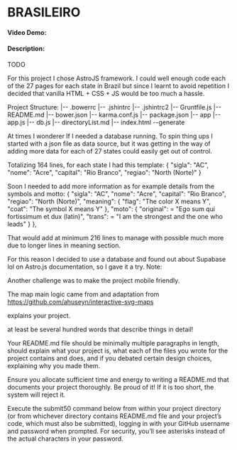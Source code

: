 # BRASILEIRO

#### Video Demo: <URL HERE>

#### Description:

TODO

For this project I chose AstroJS framework. I could well enough code each of the 27 pages for each state in Brazil but since I learnt to avoid repetition I decided that vanilla HTML + CSS + JS would be too much a hassle.

Project Structure:
|-- .bowerrc
|-- .jshintrc
|-- .jshintrc2
|-- Gruntfile.js
|-- README.md
|-- bower.json
|-- karma.conf.js
|-- package.json
|-- app
|-- app.js
|-- db.js
|-- directoryList.md
|-- index.html
--generate

At times I wonderer If I needed a database running. To spin thing ups I started with a json file as data source, but it was getting in the way of adding more data for each of 27 states could easily get out of control.

Totalizing 164 lines, for each state I had this template:
{
"sigla": "AC",
"nome": "Acre",
"capital": "Rio Branco",
"regiao": "North (Norte)"
}

Soon I needed to add more information as for example details from the symbols and motto:
{
"sigla": "AC",
"nome": "Acre",
"capital": "Rio Branco",
"regiao": "North (Norte)",
"meaning": {
"flag": "The color X means Y",
"coat": "The symbol X means Y"
},
"moto": {
"original": = "Ego sum qui fortissimum et dux (latin)",
"trans": = "I am the strongest and the one who leads"
}
},

That would add at minimum 216 lines to manage with possible much more due to longer lines in meaning section.

For this reason I decided to use a database and found out about Supabase lol on Astro.js documentation, so I gave it a try. Note:

Another challenge was to make the project mobile friendly.

The map main logic came from and adaptation from https://github.com/ahuseyn/interactive-svg-maps

explains your project.

at least be several hundred words that describe things in detail!

Your README.md file should be minimally multiple paragraphs in length,
should explain what your project is,
what each of the files you wrote for the project contains and does,
and if you debated certain design choices,
explaining why you made them.

Ensure you allocate sufficient time and energy to writing a README.md that documents your project thoroughly.
Be proud of it! If it is too short, the system will reject it.

Execute the submit50 command below from within your project directory (or from whichever directory contains README.md file and your project’s code, which must also be submitted), logging in with your GitHub username and password when prompted. For security, you’ll see asterisks instead of the actual characters in your password.
